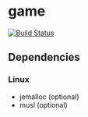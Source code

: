 # game
[![Build Status](https://travis-ci.org/Bytelog/game.svg?branch=develop)](https://travis-ci.org/Bytelog/game)

## Dependencies

### Linux

* jemalloc (optional)
* musl (optional)

